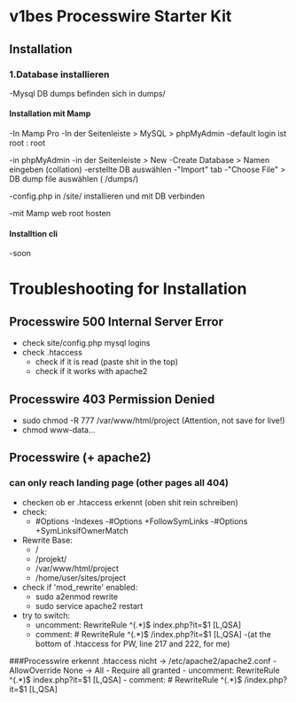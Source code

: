 # v1bes Processwire Starter Kit

## Installation

### 1.Database installieren
-Mysql DB dumps befinden sich in dumps/
#### Installation mit Mamp
-In Mamp Pro
-In der Seitenleiste > MySQL > phpMyAdmin
-default login ist root : root

-in phpMyAdmin
-in der Seitenleiste > New
-Create Database > Namen eingeben (collation)
-erstellte DB auswählen
-"Import" tab
-"Choose File" > DB dump file auswählen ( /dumps/)

-config.php in /site/ installieren und mit DB verbinden

-mit Mamp web root hosten
 
#### Installtion cli
-soon

# Troubleshooting for Installation

## Processwire 500 Internal Server Error
- check site/config.php mysql logins
- check .htaccess
	- check if it is read (paste shit in the top)
	- check if it works with apache2

## Processwire 403 Permission Denied
- sudo chmod -R 777 /var/www/html/project (Attention, not save for live!)
- chmod www-data...

## Processwire (+ apache2)
### can only reach landing page (other pages all 404)
- checken ob er .htaccess erkennt (oben shit rein schreiben)
-  check:
	- #Options -Indexes
	-#Options +FollowSymLinks
	-#Options +SymLinksifOwnerMatch
- Rewrite Base:
	-  /
	- /projekt/
	- /var/www/html/project
	- /home/user/sites/project
- check if 'mod_rewrite' enabled:
	- sudo a2enmod rewrite
	- sudo service apache2 restart
- try to switch:
	- uncomment: RewriteRule ^(.*)$ index.php?it=$1 [L,QSA]
	- comment: # RewriteRule ^(.*)$ /index.php?it=$1 [L,QSA]
		-(at the bottom of .htaccess for PW, line 217 and 222, for me)

###Processwire erkennt .htaccess nicht
-> /etc/apache2/apache2.conf
	- AllowOverride None -> All
	- Require all granted
		- uncomment:     RewriteRule ^(.*)$ index.php?it=$1 [L,QSA]
		- comment:    # RewriteRule ^(.*)$ /index.php?it=$1 [L,QSA]
